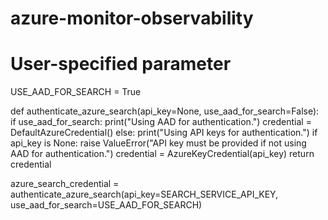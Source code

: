 # azure-monitor-observability


# User-specified parameter
USE_AAD_FOR_SEARCH = True  

def authenticate_azure_search(api_key=None, use_aad_for_search=False):
    if use_aad_for_search:
        print("Using AAD for authentication.")
        credential = DefaultAzureCredential()
    else:
        print("Using API keys for authentication.")
        if api_key is None:
            raise ValueError("API key must be provided if not using AAD for authentication.")
        credential = AzureKeyCredential(api_key)
    return credential

azure_search_credential = authenticate_azure_search(api_key=SEARCH_SERVICE_API_KEY, use_aad_for_search=USE_AAD_FOR_SEARCH)
